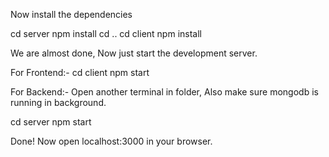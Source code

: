 Now install the dependencies

cd server
npm install
cd ..
cd client
npm install

We are almost done, Now just start the development server.

For Frontend:-
cd client
npm start

For Backend:-
Open another terminal in folder, Also make sure mongodb is running in background.

cd server
npm start

Done! Now open localhost:3000 in your browser.
